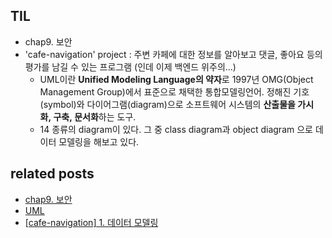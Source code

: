 ## TIL
- chap9. 보안
- 'cafe-navigation' project : 주변 카페에 대한 정보를 알아보고 댓글, 좋아요 등의 평가를 남길 수 있는 프로그램 (인데 이제 백엔드 위주의...)
    - UML이란 **Unified Modeling Language의 약자**로 1997년 OMG(Object Management Group)에서 표준으로 채택한 통합모델링언어. 정해진 기호(symbol)와 다이어그램(diagram)으로 소프트웨어 시스템의 **산출물을 가시화, 구축, 문서화**하는 도구.
    - 14 종류의 diagram이 있다. 그 중 class diagram과 object diagram 으로 데이터 모델링을 해보고 있다. 

## related posts
- [chap9. 보안]()
- [UML]()
- [[cafe-navigation] 1. 데이터 모델링]()